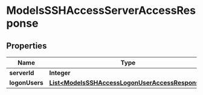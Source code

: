 

# ModelsSSHAccessServerAccessResponse


## Properties

| Name | Type | Description | Notes |
|------------ | ------------- | ------------- | -------------|
|**serverId** | **Integer** |  |  [optional] |
|**logonUsers** | [**List&lt;ModelsSSHAccessLogonUserAccessResponse&gt;**](ModelsSSHAccessLogonUserAccessResponse.md) |  |  [optional] |



